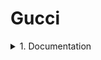 # Gucci
<details>
      <summary>1. Documentation</summary>
      Test Plan\
      
      Test Cases\
      
      Traceability Matrix
      
</details>
